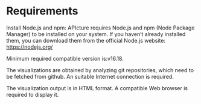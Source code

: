 
# Requirements

Install Node.js and npm: APIcture requires Node.js and npm (Node Package Manager) to be installed on your system. If you haven’t already installed them, you can download them from the official Node.js website: https://nodejs.org/

Minimum required compatible version is:v16.18.

The visualizations are obtained by analyzing git repositories, which need to be fetched from github. An suitable Internet connection is required.

The visualization output is in HTML format. A compatible Web browser is required to display it.
